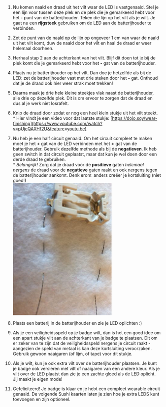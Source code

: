 1. Nu komen naald en draad uit het vilt waar de LED is vastgenaaid. Stel je een lijn voor tussen deze plek en de plek die je gemarkeerd hebt voor het **-** punt van de batterijhouder. Teken die lijn op het vilt als je wilt. Je gaat nu een **rijgsteek** gebruiken om de LED aan de batterijhouder te verbinden.

2. Zet de punt van de naald op de lijn op ongeveer 1 cm van waar de naald uit het vilt komt, duw de naald door het vilt en haal de draad er weer helemaal doorheen.

3. Herhaal stap 2 aan de achterkant van het vilt. Blijf dit doen tot je bij de plek komt die je gemarkeerd hebt voor het **-** gat van de batterijhouder.

4. Plaats nu je batterijhouder op het vilt. Dan doe je hetzelfde als bij de LED: zet de batterijhouder vast met drie steken door het **-** gat. Onthoud dat je de draad ook hier weer strak moet trekken!

5. Daarna maak je drie hele kleine steekjes vlak naast de batterijhouder, alle drie op dezelfde plek. Dit is om ervoor te zorgen dat de draad en dus al je werk niet losrafelt.

6. Knip de draad door zodat er nog een heel klein stukje uit het vilt steekt.  
   \* Hier vindt je een video voor dat laatste stukje: [https://dojo.soy/wear-finishing](https://www.youtube.com/watch?v=pUjeQAXHf2U&feature=youtu.be)

7. Nu heb je een half circuit genaaid. Om het circuit compleet te maken moet je het **+** gat van de LED verbinden met het **+** gat van de batterijhouder. Gebruik dezelfde methode als bij de **negatieven**. Ik heb geen switch in dat circuit geplaatst, maar dat kun je wel doen door een derde draad te gebruiken.  
   \* _Belangrijk!_ Zorg dat je draad voor de **positieve** gaten _helemaal nergens_ de draad voor de **negatieve** gaten raakt en ook nergens tegen de batterijhouder aankomt. Denk erom: anders creëer je kortsluiting \(niet goed!\)  
   ![](assets/IMG_5290.JPG)

8. Plaats een batterij in de batterijhouder en zie je LED oplichten :\)

9. Als je een veiligheidsspeld op je badge wilt, dan is het een goed idee om een apart stukje vilt aan de achterkant van je badge te plaatsen. Dit om er zeker van te zijn dat de veiligheidsspeld nergens je circuit raakt - aangezien de speld van metaal is kan deze kortsluiting veroorzaken. Gebruik gewoon naaigaren \(of lijm, of tape\) voor dit stukje.

10. Als je wilt, kun je ook extra vilt over de batterijhouder plaatsen. Je kunt je badge ook versieren met vilt of naaigaren van een andere kleur. Als je vilt over de LED plaatst dan zie je een zachte gloed als de LED oplicht. Jij maakt je eigen mode!

11. Gefeliciteerd! Je badge is klaar en je hebt een compleet wearable circuit genaaid. De volgende Sushi kaarten laten je zien hoe je extra LEDS kunt toevoegen en zijn optioneel.



